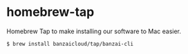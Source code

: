 # homebrew-tap

Homebrew Tap to make installing our software to Mac easier.

```shell
$ brew install banzaicloud/tap/banzai-cli
```
